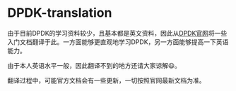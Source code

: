 # DPDK-translation
由于目前DPDK的学习资料较少，且基本都是英文资料，因此从[DPDK官网](http://dpdk.org/doc/guides/index.html)将一些入门文档翻译于此。一方面能够更直观地学习DPDK，另一方面能够提高一下英语能力。



由于本人英语水平一般，因此翻译不到的地方还请大家谅解:smiley:。



翻译过程中，可能官方文档会有一些更新，一切按照官网最新文档为准。